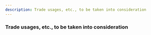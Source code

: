 ```yaml
---
description: Trade usages, etc., to be taken into consideration
---
```


### Trade usages, etc., to be taken into consideration

